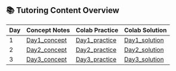 ## 📚 Tutoring Content Overview

| Day | Concept Notes | Colab Practice | Colab Solution |
|------|---------------|----------------| ----------------|
| 1 | [Day1_concept](day1_concepts_eng.md) | [Day1_practice]([Day1]_Pandas_practice.ipynb) | [Day1_solution]([Day1]_Pandas_solution.ipynb)
| 2 | [Day2_concept](day2_concepts_eng.md) | [Day2_practice]([Day2]_Pandas_practice.ipynb) | [Day2_solution]([Day1]_Pandas_solution.ipynb)
| 3 | [Day3_concept](day3_concepts_eng.md) | [Day3_practice]([Day3]_Pandas_practice.ipynb) | [Day3_solution]([Day1]_Pandas_solution.ipynb)
